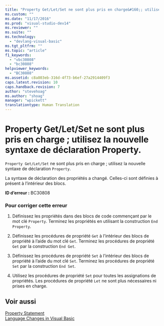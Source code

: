 ```yaml
---
title: "Property Get/Let/Set ne sont plus pris en charge&#160;; utilisez la nouvelle syntaxe de d&#233;claration Property. | Microsoft Docs"
ms.custom: ""
ms.date: "11/17/2016"
ms.prod: "visual-studio-dev14"
ms.reviewer: ""
ms.suite: ""
ms.technology: 
  - "devlang-visual-basic"
ms.tgt_pltfrm: ""
ms.topic: "article"
f1_keywords: 
  - "vbc30808"
  - "bc30808"
helpviewer_keywords: 
  - "BC30808"
ms.assetid: c8a803eb-316d-4f73-b6ef-27a2914409f3
caps.latest.revision: 10
caps.handback.revision: 7
author: "stevehoag"
ms.author: "shoag"
manager: "wpickett"
translationtype: Human Translation
---
```

# Property Get/Let/Set ne sont plus pris en charge&#160;; utilisez la nouvelle syntaxe de d&#233;claration Property.
`Property Get/Let/Set` ne sont plus pris en charge ; utilisez la nouvelle syntaxe de déclaration `Property`.  
  
 La syntaxe de déclaration des propriétés a changé. Celles\-ci sont définies à présent à l’intérieur des blocs.  
  
 **ID d’erreur :** BC30808  
  
### Pour corriger cette erreur  
  
1.  Définissez les propriétés dans des blocs de code commençant par le mot clé `Property`. Terminez les propriétés en utilisant la construction `End Property`.  
  
2.  Définissez les procédures de propriété `Get` à l’intérieur des blocs de propriété à l’aide du mot clé `Get`. Terminez les procédures de propriété `Get` par la construction `End Get`.  
  
3.  Définissez les procédures de propriété `Set` à l’intérieur des blocs de propriété à l’aide du mot clé `Set`. Terminez les procédures de propriété `Set` par la construction `End Set`.  
  
4.  Utilisez les procédures de propriété `Set` pour toutes les assignations de propriétés. Les procédures de propriété `Let` ne sont plus nécessaires ni prises en charge.  
  
## Voir aussi  
 [Property Statement](../../visual-basic/language-reference/statements/property-statement.md)   
 [Language Changes in Visual Basic](http://msdn.microsoft.com/fr-fr/a1be4461-a0e4-4a88-a32c-dcad41ed119a)